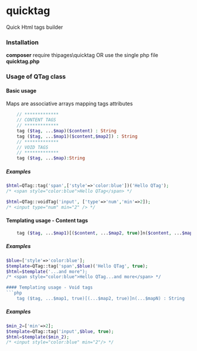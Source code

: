 # quicktag
Quick Html tags builder

### Installation
**composer** require thipages\quicktag OR use the single php file **quicktag.php**


### Usage of QTag class
#### Basic usage
Maps are associative arrays mapping tags attributes
```php
    // *************
    // CONTENT TAGS
    // *************
    tag ($tag, ...$map)($content) : String
    tag ($tag, ...$map1)($content,$map2]) : String
    // *************
    // VOID TAGS
    // *************
    tag ($tag, ...$map):String
```
##### Examples
```php
$html=QTag::tag('span',['style'=>'color:blue'])('Hello QTag');
/* <span style="color:blue">Hello QTag</span> */

$html=QTag::voidTag('input', ['type'=>'num','min'=>2]);
/* <input type="num" min="2" /> */
```
#### Templating usage - Content tags
```php
    tag ($tag, ...$map1)[($content, ...$map2, true)]n($content, ...$mapN) : String
```
##### Examples
```php
$blue=['style'=>'color:blue'];
$template=QTag::tag('span',$blue)('Hello QTag', true);
$html=$template('...and more");
/* <span style="color:blue">Hello QTag...and more</span> */

#### Templating usage - Void tags
```php
    tag ($tag, ...$map1, true)[(...$map2, true)]n(...$mapN) : String
```
##### Examples
```php
$min_2=['min'=>2];
$template=QTag::tag('input',$blue, true);
$html=$template($min_2);
/* <input style="color:blue" min="2"/> */
```
